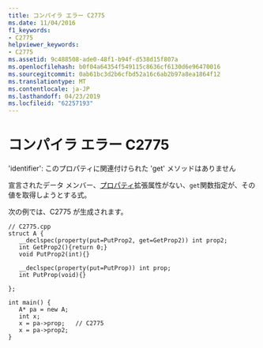 ```yaml
---
title: コンパイラ エラー C2775
ms.date: 11/04/2016
f1_keywords:
- C2775
helpviewer_keywords:
- C2775
ms.assetid: 9c488508-ade0-48f1-b94f-d538d15f807a
ms.openlocfilehash: b0f04a64354f549115c8636cf6130d6e96470016
ms.sourcegitcommit: 0ab61bc3d2b6cfbd52a16c6ab2b97a8ea1864f12
ms.translationtype: MT
ms.contentlocale: ja-JP
ms.lasthandoff: 04/23/2019
ms.locfileid: "62257193"
---
```

# <a name="compiler-error-c2775"></a>コンパイラ エラー C2775

'identifier': このプロパティに関連付けられた 'get' メソッドはありません

宣言されたデータ メンバー、[プロパティ](../../cpp/property-cpp.md)拡張属性がない、`get`関数指定が、その値を取得しようとする式。

次の例では、C2775 が生成されます。

```
// C2775.cpp
struct A {
   __declspec(property(put=PutProp2, get=GetProp2)) int prop2;
   int GetProp2(){return 0;}
   void PutProp2(int){}

   __declspec(property(put=PutProp)) int prop;
   int PutProp(void){}

};

int main() {
   A* pa = new A;
   int x;
   x = pa->prop;   // C2775
   x = pa->prop2;
}
```